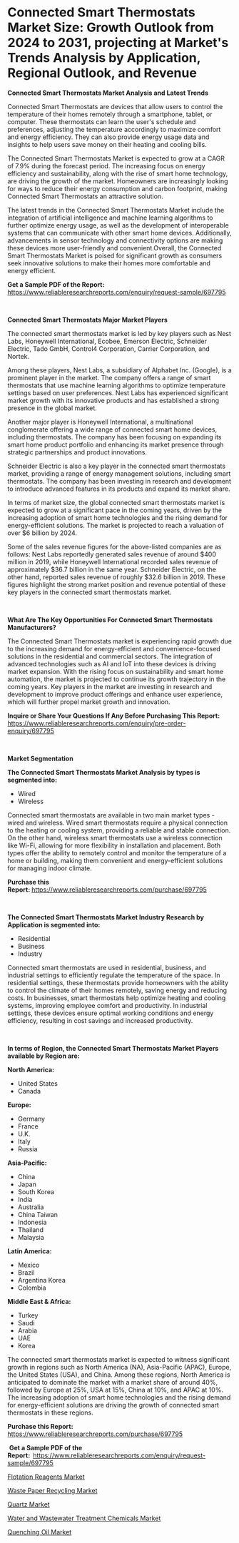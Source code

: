 <p><h1>Connected Smart Thermostats Market Size: Growth Outlook from 2024 to 2031, projecting at Market's Trends Analysis by Application, Regional Outlook, and Revenue</h1></p><p><strong>Connected Smart Thermostats Market Analysis and Latest Trends</strong></p>
<p><p>Connected Smart Thermostats are devices that allow users to control the temperature of their homes remotely through a smartphone, tablet, or computer. These thermostats can learn the user's schedule and preferences, adjusting the temperature accordingly to maximize comfort and energy efficiency. They can also provide energy usage data and insights to help users save money on their heating and cooling bills.</p><p>The Connected Smart Thermostats Market is expected to grow at a CAGR of 7.9% during the forecast period. The increasing focus on energy efficiency and sustainability, along with the rise of smart home technology, are driving the growth of the market. Homeowners are increasingly looking for ways to reduce their energy consumption and carbon footprint, making Connected Smart Thermostats an attractive solution.</p><p>The latest trends in the Connected Smart Thermostats Market include the integration of artificial intelligence and machine learning algorithms to further optimize energy usage, as well as the development of interoperable systems that can communicate with other smart home devices. Additionally, advancements in sensor technology and connectivity options are making these devices more user-friendly and convenient.Overall, the Connected Smart Thermostats Market is poised for significant growth as consumers seek innovative solutions to make their homes more comfortable and energy efficient.</p></p>
<p><strong>Get a Sample PDF of the Report:&nbsp;</strong> <a href="https://www.reliableresearchreports.com/enquiry/request-sample/697795">https://www.reliableresearchreports.com/enquiry/request-sample/697795</a></p>
<p>&nbsp;</p>
<p><strong>Connected Smart Thermostats Major Market Players</strong></p>
<p><p>The connected smart thermostats market is led by key players such as Nest Labs, Honeywell International, Ecobee, Emerson Electric, Schneider Electric, Tado GmbH, Control4 Corporation, Carrier Corporation, and Nortek. </p><p>Among these players, Nest Labs, a subsidiary of Alphabet Inc. (Google), is a prominent player in the market. The company offers a range of smart thermostats that use machine learning algorithms to optimize temperature settings based on user preferences. Nest Labs has experienced significant market growth with its innovative products and has established a strong presence in the global market.</p><p>Another major player is Honeywell International, a multinational conglomerate offering a wide range of connected smart home devices, including thermostats. The company has been focusing on expanding its smart home product portfolio and enhancing its market presence through strategic partnerships and product innovations.</p><p>Schneider Electric is also a key player in the connected smart thermostats market, providing a range of energy management solutions, including smart thermostats. The company has been investing in research and development to introduce advanced features in its products and expand its market share.</p><p>In terms of market size, the global connected smart thermostats market is expected to grow at a significant pace in the coming years, driven by the increasing adoption of smart home technologies and the rising demand for energy-efficient solutions. The market is projected to reach a valuation of over $6 billion by 2024.</p><p>Some of the sales revenue figures for the above-listed companies are as follows: Nest Labs reportedly generated sales revenue of around $400 million in 2019, while Honeywell International recorded sales revenue of approximately $36.7 billion in the same year. Schneider Electric, on the other hand, reported sales revenue of roughly $32.6 billion in 2019. These figures highlight the strong market position and revenue potential of these key players in the connected smart thermostats market.</p></p>
<p>&nbsp;</p>
<p><strong>What Are The Key Opportunities For Connected Smart Thermostats Manufacturers?</strong></p>
<p><p>The Connected Smart Thermostats market is experiencing rapid growth due to the increasing demand for energy-efficient and convenience-focused solutions in the residential and commercial sectors. The integration of advanced technologies such as AI and IoT into these devices is driving market expansion. With the rising focus on sustainability and smart home automation, the market is projected to continue its growth trajectory in the coming years. Key players in the market are investing in research and development to improve product offerings and enhance user experience, which will further propel market growth and innovation.</p></p>
<p><strong>Inquire or Share Your Questions If Any Before Purchasing This Report:</strong> <a href="https://www.reliableresearchreports.com/enquiry/pre-order-enquiry/697795">https://www.reliableresearchreports.com/enquiry/pre-order-enquiry/697795</a></p>
<p>&nbsp;</p>
<p><strong>Market Segmentation</strong></p>
<p><strong>The Connected Smart Thermostats Market Analysis by types is segmented into:</strong></p>
<p><ul><li>Wired</li><li>Wireless</li></ul></p>
<p><p>Connected smart thermostats are available in two main market types - wired and wireless. Wired smart thermostats require a physical connection to the heating or cooling system, providing a reliable and stable connection. On the other hand, wireless smart thermostats use a wireless connection like Wi-Fi, allowing for more flexibility in installation and placement. Both types offer the ability to remotely control and monitor the temperature of a home or building, making them convenient and energy-efficient solutions for managing indoor climate.</p></p>
<p><strong>Purchase this Report:&nbsp;</strong><a href="https://www.reliableresearchreports.com/purchase/697795">https://www.reliableresearchreports.com/purchase/697795</a></p>
<p>&nbsp;</p>
<p><strong>The Connected Smart Thermostats Market Industry Research by Application is segmented into:</strong></p>
<p><ul><li>Residential</li><li>Business</li><li>Industry</li></ul></p>
<p><p>Connected smart thermostats are used in residential, business, and industrial settings to efficiently regulate the temperature of the space. In residential settings, these thermostats provide homeowners with the ability to control the climate of their homes remotely, saving energy and reducing costs. In businesses, smart thermostats help optimize heating and cooling systems, improving employee comfort and productivity. In industrial settings, these devices ensure optimal working conditions and energy efficiency, resulting in cost savings and increased productivity.</p></p>
<p>&nbsp;</p>
<p><strong>In terms of Region, the Connected Smart Thermostats Market Players available by Region are:</strong></p>
<p>
    <p> <strong> North America: </strong>
        <ul>
            <li>United States</li>
            <li>Canada</li>
        </ul>
        </p> 
    <p> <strong> Europe: </strong>
        <ul>
            <li>Germany</li>
            <li>France</li>
            <li>U.K.</li>
            <li>Italy</li>
            <li>Russia</li>
        </ul>
        </p> 
    <p> <strong> Asia-Pacific: </strong>
        <ul>
            <li>China</li>
            <li>Japan</li>
            <li>South Korea</li>
            <li>India</li>
            <li>Australia</li>
            <li>China Taiwan</li>
            <li>Indonesia</li>
            <li>Thailand</li>
            <li>Malaysia</li>
        </ul>
        </p> 
    <p> <strong> Latin America: </strong>
        <ul>
            <li>Mexico</li>
            <li>Brazil</li>
            <li>Argentina Korea</li>
            <li>Colombia</li>
        </ul>
        </p> 
    <p> <strong> Middle East & Africa: </strong>
        <ul>
            <li>Turkey</li>
            <li>Saudi</li>
            <li>Arabia</li>
            <li>UAE</li>
            <li>Korea</li>
        </ul>
    </p>
    </p>
<p><p>The connected smart thermostats market is expected to witness significant growth in regions such as North America (NA), Asia-Pacific (APAC), Europe, the United States (USA), and China. Among these regions, North America is anticipated to dominate the market with a market share of around 40%, followed by Europe at 25%, USA at 15%, China at 10%, and APAC at 10%. The increasing adoption of smart home technologies and the rising demand for energy-efficient solutions are driving the growth of connected smart thermostats in these regions.</p></p>
<p><strong>Purchase this Report: </strong><a href="https://www.reliableresearchreports.com/purchase/697795">https://www.reliableresearchreports.com/purchase/697795</a></p>
<p>&nbsp;<strong>Get a Sample PDF of the Report:&nbsp;&nbsp;</strong><a href="https://www.reliableresearchreports.com/enquiry/request-sample/697795">https://www.reliableresearchreports.com/enquiry/request-sample/697795</a></p>
<p><strong></strong></p>
<p><p><a href="https://medium.com/@bricebeahan/flotation-reagents-market-insights-into-market-cagr-market-trends-and-growth-strategies-86039439bcce">Flotation Reagents Market</a></p><p><a href="https://medium.com/@bricebeahan/waste-paper-recycling-market-size-and-market-trends-complete-industry-overview-2024-to-2031-0c4ff14e1d1f">Waste Paper Recycling Market</a></p><p><a href="https://medium.com/@bricebeahan/quartz-market-share-evolution-and-market-growth-trends-2024-2031-095d13aabd35">Quartz Market</a></p><p><a href="https://medium.com/@bricebeahan/decoding-water-and-wastewater-treatment-chemicals-market-metrics-market-share-trends-and-growth-203aa7a7ccd9">Water and Wastewater Treatment Chemicals Market</a></p><p><a href="https://medium.com/@bricebeahan/quenching-oil-market-competitive-analysis-market-trends-and-forecast-to-2031-4f87009f5399">Quenching Oil Market</a></p></p>